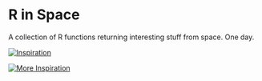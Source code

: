 # R in Space

A collection of R functions returning interesting stuff from space. One day.

[![Inspiration](http://img.youtube.com/vi/reBzU8E_Ajk/0.jpg)](https://youtu.be/reBzU8E_Ajk)


[![More Inspiration](http://img.youtube.com/vi/XCbAEkfXSDE/0.jpg)](https://youtu.be/XCbAEkfXSDE)

